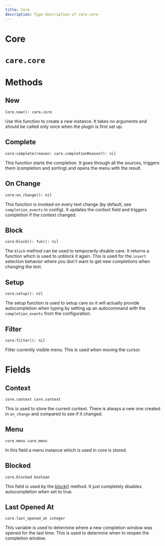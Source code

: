 ```yaml
---
title: Core
description: Type description of care.core
---
```

# Core

# `care.core`

# Methods

## New
`Core.new(): care.core`

Use this function to create a new instance. It takes no arguments and should be
called only once when the plugin is first set up.

## Complete
`core:complete(reason: care.completionReason?): nil`

This function starts the completion. It goes through all the sources, triggers
them (completion and sorting) and opens the menu with the result.

## On Change
`core:on_change(): nil`

This function is invoked on every text change (by default, see
`completion_events` in config). It updates the context field and triggers
completion if the context changed.

## Block
`core:block(): fun(): nil`

The `block` method can be used to temporarily disable care. It returns a
function which is used to unblock it again. This is used for the `insert`
selection behavior where you don't want to get new completions when changing the
text.

## Setup
`core:setup(): nil`

The setup function is used to setup care so it will actually provide
autocompletion when typing by setting up an autocommand with the
`completion_events` from the configuration.

## Filter
`core:filter(): nil`

Filter currently visible menu. This is used when moving the cursor.
# Fields

## Context
`core.context care.context`

This is used to store the current context. There is always a new one created in
`on_change` and compared to see if it changed.

## Menu
`core.menu care.menu`

In this field a menu instance which is used in core is stored.

## Blocked
`core.blocked boolean`

This field is used by the [block()](#block) method. It just completely disables
autocompletion when set to true.

## Last Opened At
`core.last_opened_at integer`

This variable is used to determine where a new completion window was opened for
the last time. This is used to determine when to reopen the completion window.